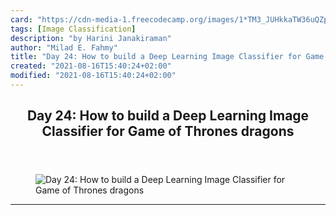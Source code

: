 ```yaml
---
card: "https://cdn-media-1.freecodecamp.org/images/1*TM3_JUHkkaTW36uQZp9FYw.jpeg"
tags: [Image Classification]
description: "by Harini Janakiraman"
author: "Milad E. Fahmy"
title: "Day 24: How to build a Deep Learning Image Classifier for Game of Thrones dragons"
created: "2021-08-16T15:40:24+02:00"
modified: "2021-08-16T15:40:24+02:00"
---
```

<div class="site-wrapper">
<main id="site-main" class="site-main outer">
<div class="inner">
<article class="post-full post tag-image-classification tag-machine-learning tag-deep-learning tag-artificial-intelligence tag-python ">
<header class="post-full-header">
<h1 class="post-full-title">Day 24: How to build a Deep Learning Image Classifier for Game of Thrones dragons</h1>
</header>
<figure class="post-full-image">
<picture>
<source media="(max-width: 700px)" sizes="1px" srcset="data:image/gif;base64,R0lGODlhAQABAIAAAAAAAP///yH5BAEAAAAALAAAAAABAAEAAAIBRAA7 1w">
<source media="(min-width: 701px)" sizes="(max-width: 800px) 400px,
(max-width: 1170px) 700px,
1400px" srcset="https://cdn-media-1.freecodecamp.org/images/1*TM3_JUHkkaTW36uQZp9FYw.jpeg 300w,
https://cdn-media-1.freecodecamp.org/images/1*TM3_JUHkkaTW36uQZp9FYw.jpeg 600w,
https://cdn-media-1.freecodecamp.org/images/1*TM3_JUHkkaTW36uQZp9FYw.jpeg 1000w,
https://cdn-media-1.freecodecamp.org/images/1*TM3_JUHkkaTW36uQZp9FYw.jpeg 2000w">
<img onerror="this.style.display='none'" src="https://cdn-media-1.freecodecamp.org/images/1*TM3_JUHkkaTW36uQZp9FYw.jpeg" alt="Day 24: How to build a Deep Learning Image Classifier for Game of Thrones dragons">
</picture>
</figure>
<section class="post-full-content">
<div class="post-content medium-migrated-article">
</div>
<hr>
</section>
</article>
</div>
</main>
</div>
<!-- Google Tag Manager (noscript) -->
<!-- End Google Tag Manager (noscript) -->
